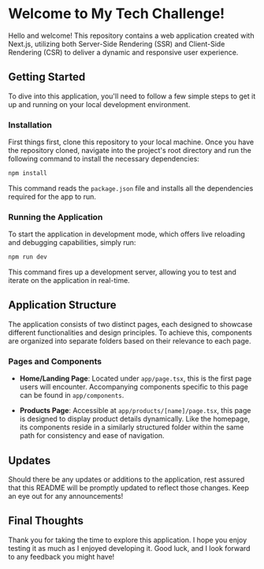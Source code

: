 # Welcome to My Tech Challenge!

Hello and welcome! This repository contains a web application created with Next.js, utilizing both Server-Side Rendering (SSR) and Client-Side Rendering (CSR) to deliver a dynamic and responsive user experience.

## Getting Started

To dive into this application, you'll need to follow a few simple steps to get it up and running on your local development environment.

### Installation

First things first, clone this repository to your local machine. Once you have the repository cloned, navigate into the project's root directory and run the following command to install the necessary dependencies:

```bash
npm install
```

This command reads the `package.json` file and installs all the dependencies required for the app to run.

### Running the Application

To start the application in development mode, which offers live reloading and debugging capabilities, simply run:

```bash
npm run dev
```

This command fires up a development server, allowing you to test and iterate on the application in real-time.

## Application Structure

The application consists of two distinct pages, each designed to showcase different functionalities and design principles. To achieve this, components are organized into separate folders based on their relevance to each page.

### Pages and Components

- **Home/Landing Page**: Located under `app/page.tsx`, this is the first page users will encounter. Accompanying components specific to this page can be found in `app/components`.

- **Products Page**: Accessible at `app/products/[name]/page.tsx`, this page is designed to display product details dynamically. Like the homepage, its components reside in a similarly structured folder within the same path for consistency and ease of navigation.

## Updates

Should there be any updates or additions to the application, rest assured that this README will be promptly updated to reflect those changes. Keep an eye out for any announcements!

## Final Thoughts

Thank you for taking the time to explore this application. I hope you enjoy testing it as much as I enjoyed developing it. Good luck, and I look forward to any feedback you might have!
